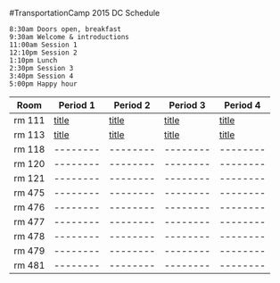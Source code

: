 #TransportationCamp 2015 DC Schedule
```
8:30am Doors open, breakfast
9:30am Welcome & introductions
11:00am Session 1
12:10pm Session 2
1:10pm Lunch
2:30pm Session 3
3:40pm Session 4
5:00pm Happy hour
```
|Room  |Period 1       |Period 2      |Period 3     |Period 4     |
|------|---------------|--------------|-------------|-------------|
|rm 111|[title](https://tcamp2015dc.hackpad.com/cWuAB2MfobV)|[title](https://tcamp2015dc.hackpad.com/hxZV1qi2buq)|[title](https://tcamp2015dc.hackpad.com/6Nofh5qdDEE)|[title](https://tcamp2015dc.hackpad.com/fmq9egGYo24)|
|rm 113|[title](https://tcamp2015dc.hackpad.com/TvBFPsUCY95)|[title](https://tcamp2015dc.hackpad.com/bzhU6NZLFUM)|[title](https://tcamp2015dc.hackpad.com/FayKDvc3DbH)|[title](https://tcamp2015dc.hackpad.com/AcPKomLHq4f)|
|rm 118|--------|--------|--------|--------|
|rm 120|--------|--------|--------|--------|
|rm 121|--------|--------|--------|--------|
|rm 475|--------|--------|--------|--------|
|rm 476|--------|--------|--------|--------|
|rm 477|--------|--------|--------|--------|
|rm 478|--------|--------|--------|--------|
|rm 479|--------|--------|--------|--------|
|rm 481|--------|--------|--------|--------| 
